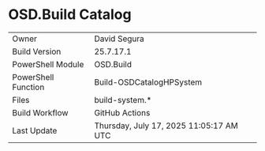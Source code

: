 ﻿# OSD.Build Catalog

| | |
|-|-|
| Owner | David Segura |
| Build Version | 25.7.17.1 |
| PowerShell Module | OSD.Build |
| PowerShell Function | Build-OSDCatalogHPSystem |
| Files | build-system.* |
| Build Workflow | GitHub Actions |
| Last Update | Thursday, July 17, 2025 11:05:17 AM UTC |
